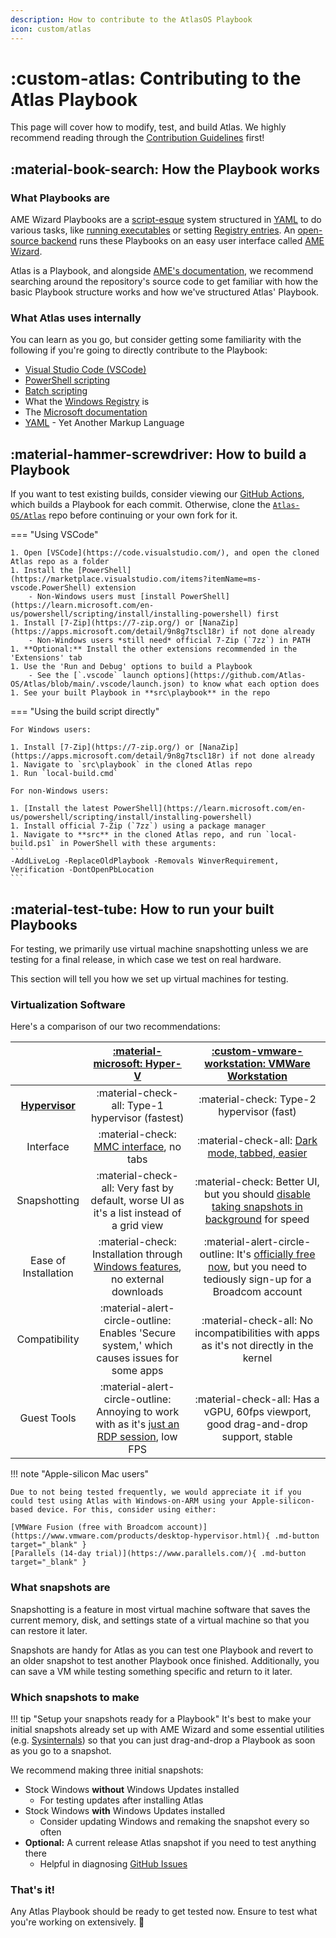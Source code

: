```yaml
---
description: How to contribute to the AtlasOS Playbook
icon: custom/atlas
---
```


# :custom-atlas: Contributing to the Atlas Playbook

This page will cover how to modify, test, and build Atlas. We highly recommend reading through the [Contribution Guidelines](contribution-guidelines.md) first!

## :material-book-search: How the Playbook works

### What Playbooks are

AME Wizard Playbooks are a [script-esque](https://en.wikipedia.org/wiki/Scripting_language) system structured in [YAML](https://gettaurus.org/docs/YAMLTutorial/) to do various tasks, like [running executables](https://docs.ameliorated.io/developers/actions/Run.html) or setting [Registry entries](https://docs.ameliorated.io/developers/actions/RegistryValue.html). An [open-source backend](https://github.com/Ameliorated-LLC/trusted-uninstaller-cli) runs these Playbooks on an easy user interface called [AME Wizard](https://ameliorated.io/).

Atlas is a Playbook, and alongside [AME's documentation](https://docs.ameliorated.io/developers.html), we recommend searching around the repository's source code to get familiar with how the basic Playbook structure works and how we've structured Atlas' Playbook.

### What Atlas uses internally

You can learn as you go, but consider getting some familiarity with the following if you're going to directly contribute to the Playbook:

- [Visual Studio Code (VSCode)](https://code.visualstudio.com/learn)
- [PowerShell scripting](https://learn.microsoft.com/en-us/powershell/scripting/learn/ps101/01-getting-started)
- [Batch scripting](https://ss64.com/nt/syntax.html)
- What the [Windows Registry](https://en.wikipedia.org/wiki/Windows_Registry) is
- The [Microsoft documentation](https://learn.microsoft.com/windows/resources/)
- [YAML](https://gettaurus.org/docs/YAMLTutorial/) - Yet Another Markup Language


## :material-hammer-screwdriver: How to build a Playbook

If you want to test existing builds, consider viewing our [GitHub Actions](https://github.com/Atlas-OS/Atlas/actions/workflows/apbx.yaml), which builds a Playbook for each commit. Otherwise, clone the [`Atlas-OS/Atlas`](https://github.com/Atlas-OS/Atlas) repo before continuing or your own fork for it.

=== "Using VSCode"

    1. Open [VSCode](https://code.visualstudio.com/), and open the cloned Atlas repo as a folder
    1. Install the [PowerShell](https://marketplace.visualstudio.com/items?itemName=ms-vscode.PowerShell) extension
        - Non-Windows users must [install PowerShell](https://learn.microsoft.com/en-us/powershell/scripting/install/installing-powershell) first
    1. Install [7-Zip](https://7-zip.org/) or [NanaZip](https://apps.microsoft.com/detail/9n8g7tscl18r) if not done already
        - Non-Windows users *still need* official 7-Zip (`7zz`) in PATH
    1. **Optional:** Install the other extensions recommended in the 'Extensions' tab
    1. Use the 'Run and Debug' options to build a Playbook
        - See the [`.vscode` launch options](https://github.com/Atlas-OS/Atlas/blob/main/.vscode/launch.json) to know what each option does
    1. See your built Playbook in **src\playbook** in the repo

=== "Using the build script directly"

    For Windows users:

    1. Install [7-Zip](https://7-zip.org/) or [NanaZip](https://apps.microsoft.com/detail/9n8g7tscl18r) if not done already
    1. Navigate to `src\playbook` in the cloned Atlas repo
    1. Run `local-build.cmd`

    For non-Windows users:

    1. [Install the latest PowerShell](https://learn.microsoft.com/en-us/powershell/scripting/install/installing-powershell)
    1. Install official 7-Zip (`7zz`) using a package manager
    1. Navigate to **src** in the cloned Atlas repo, and run `local-build.ps1` in PowerShell with these arguments:
    ```
    -AddLiveLog -ReplaceOldPlaybook -Removals WinverRequirement, Verification -DontOpenPbLocation
    ```


## :material-test-tube: How to run your built Playbooks

For testing, we primarily use virtual machine snapshotting unless we are testing for a final release, in which case we test on real hardware.

This section will tell you how we set up virtual machines for testing.

### Virtualization Software

Here's a comparison of our two recommendations:

|                                                                           |                                      [:material-microsoft: Hyper-V](https://learn.microsoft.com/virtualization/hyper-v-on-windows/quick-start/enable-hyper-v)                                      |                                                             [:custom-vmware-workstation: VMWare Workstation](https://www.vmware.com/products/desktop-hypervisor.html)                                                              |
| :-----------------------------------------------------------------------: | :------------------------------------------------------------------------------------------------------------------------------------------------------------------------------------------------: | :--------------------------------------------------------------------------------------------------------------------------------------------------------------------------------------------------------------------------------: |
| **[Hypervisor](https://en.wikipedia.org/wiki/Hypervisor#Classification)** |                                                                          :material-check-all: Type-1 hypervisor (fastest)                                                                          |                                                                                             :material-check: Type-2 hypervisor (fast)                                                                                              |
|                                 Interface                                 |                                                           :material-check: [MMC interface](../assets/images/hyperv-manager.png), no tabs                                                           |                                                                     :material-check-all: [Dark mode, tabbed, easier](../assets/images/vmware-workstation.png)                                                                      |
|                               Snapshotting                                |                                                     :material-check-all: Very fast by default, worse UI as it's a list instead of a grid view                                                      |     :material-check: Better UI, but you should [disable taking snapshots in background](https://docs.vmware.com/en/VMware-Workstation-Pro/17/com.vmware.ws.using.doc/GUID-AB7628AA-16CD-4380-AF52-C1716A1EEE10.html) for speed     |
|                           Ease of Installation                            |          :material-check: Installation through [Windows features](https://learn.microsoft.com/en-us/virtualization/hyper-v-on-windows/quick-start/enable-hyper-v), no external downloads           | :material-alert-circle-outline: It's [officially free now](https://blogs.vmware.com/workstation/2024/05/vmware-workstation-pro-now-available-free-for-personal-use.html), but you need to tediously sign-up for a Broadcom account |
|                               Compatibility                               |                                                     :material-alert-circle-outline: Enables 'Secure system,' which causes issues for some apps                                                     |                                                                       :material-check-all: No incompatibilities with apps as it's not directly in the kernel                                                                       |
|                                Guest Tools                                | :material-alert-circle-outline: Annoying to work with as it's [just an RDP session](https://learn.microsoft.com/en-us/virtualization/hyper-v-on-windows/user-guide/enhanced-session-mode), low FPS |                                                                        :material-check-all: Has a vGPU, 60fps viewport, good drag-and-drop support, stable                                                                         |

!!! note "Apple-silicon Mac users"

    Due to not being tested frequently, we would appreciate it if you could test using Atlas with Windows-on-ARM using your Apple-silicon-based device. For this, consider using either:
    
    [VMWare Fusion (free with Broadcom account)](https://www.vmware.com/products/desktop-hypervisor.html){ .md-button target="_blank" }
    [Parallels (14-day trial)](https://www.parallels.com/){ .md-button target="_blank" }

### What snapshots are

Snapshotting is a feature in most virtual machine software that saves the current memory, disk, and settings state of a virtual machine so that you can restore it later.

Snapshots are handy for Atlas as you can test one Playbook and revert to an older snapshot to test another Playbook once finished.
Additionally, you can save a VM while testing something specific and return to it later.

### Which snapshots to make

!!! tip "Setup your snapshots ready for a Playbook"
    It's best to make your initial snapshots already set up with AME Wizard and some essential utilities (e.g. [Sysinternals](https://learn.microsoft.com/sysinternals/)) so that you can just drag-and-drop a Playbook as soon as you go to a snapshot.

We recommend making three initial snapshots:

- Stock Windows **without** Windows Updates installed
    - For testing updates after installing Atlas
- Stock Windows **with** Windows Updates installed
    - Consider updating Windows and remaking the snapshot every so often
- **Optional:** A current release Atlas snapshot if you need to test anything there
    - Helpful in diagnosing [GitHub Issues](https://github.com/Atlas-OS/Atlas/issues)

### That's it!

Any Atlas Playbook should be ready to get tested now. Ensure to test what you're working on extensively. :partying_face: